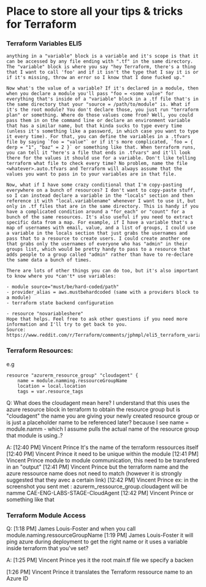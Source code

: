 # Place to store all your tips & tricks for Terraform

### Terraform Variables ELI5

```
anything in a "variable" block is a variable and it's scope is that it can be accessed by any file ending with ".tf" in the same directory. The "variable" block is where you say "hey Terraform, there's a thing that I want to call 'foo' and if it isn't the type that I say it is or if it's missing, throw an error so I know that I done fucked up."

Now what's the value of a variable? If it's declared in a module, then when you declare a module you'll pass "foo = <some value" for everything that's inside of a "variable" block in a .tf file that's in the same directory that your "source = /path/to/module" is. What if it's the root module? You don't declare those, you just run "terraform plan" or something. Where do those values come from? Well, you could pass them in on the command line or declare an environment variable that has a similar name, but that kinda sucks to type every time (unless it's something like a password, in which case you want to type it every time). For that, you can define the variables in a .tfvars file by saying `foo = "value"` or if it's more complicated, `foo = { derp = "1", "baz" = 2 }` or something like that. When terraform runs, you can tell it "here's a file that ends in .tfvars" and it'll look there for the values it should use for a variable. Don't like telling terraform what file to check every time? No problem, name the file <whatever>.auto.tfvars and Terraform will always assume that the values you want to pass in to your variables are in that file.

Now, what if I have some crazy conditional that I'm copy-pasting everywhere on a bunch of resources? I don't want to copy-paste stuff, so I can instead declare a variable in the "locals" section and then reference it with "local.variablename" whenever I want to use it, but only in .tf files that are in the same directory. This is handy if you have a complicated condition around a "for_each" or "count" for a bunch of the same resources. It's also useful if you need to extract specific data from a map. For example, if I have a variable that's a map of usernames with email, value, and a list of groups, I could use a variable in the locals section that just grabs the usernames and pass that to a resource to create users. I could create another one that grabs only the usernames of everyone who has "admin" in their groups list, which would be pretty handy to pass to a resource that adds people to a group called "admin" rather than have to re-declare the same data a bunch of times.

There are lots of other things you can do too, but it's also important to know where you *can't* use variables:

- module source="must/be/hard-coded/path"
- provider_alias = aws.mustbehardcoded (same with a providers block to a module)
- terraform state backend configuration

- resource "novariableshere"
Hope that helps. Feel free to ask other questions if you need more information and I'll try to get back to you.
Source: https://www.reddit.com/r/Terraform/comments/jphmpl/eli5_terraform_variables/
```

### Terraform Resources:

e.g
```
resource "azurerm_resource_group" "cloudagent" {
    name = module.namming.ressourceGroupName
    location = local.location   
    tags = var.resource_tags
```

Q: What does the cloudagent mean here? I understand that this uses the azure resource block in terraform to obtain the resource group but is "cloudagent" the name you are giving your newly created resource group or is just a placeholder name to be referenced later? because I see name = module.namm - which I assume pulls the actual name of the resource group that module is using..?

A: [12:40 PM] Vincent Prince
    It's the name of the terraform ressources itself
​[12:40 PM] Vincent Prince
    it need to be unique within the module
​[12:41 PM] Vincent Prince
    module to module communication, this need to be transfered in an  "output"
​[12:41 PM] Vincent Prince
    but the terraform name and the azure ressource name does not need to match (however it is strongly suggested that they avec a certain link)
​[12:42 PM] Vincent Prince
    ex: in the screenshot you sent met : azurerm_ressource_group.cloudagent will be namme CAE-ENG-LABS-STAGE-CloudAgent
​[12:42 PM] Vincent Prince
    or something like that

### Terraform Module Access

Q: [1:18 PM] James Louis-Foster
    and when you call module.naming.ressourceGroupName
​[1:19 PM] James Louis-Foster
    it will ping azure during deployment to get the right name or it uses a variable inside terraform that you've set?

A: [1:25 PM] Vincent Prince
    yes it the root main.tf file we specify a backen
    
​[1:26 PM] Vincent Prince
    it translates the Terraform ressource name to an Azure ID




